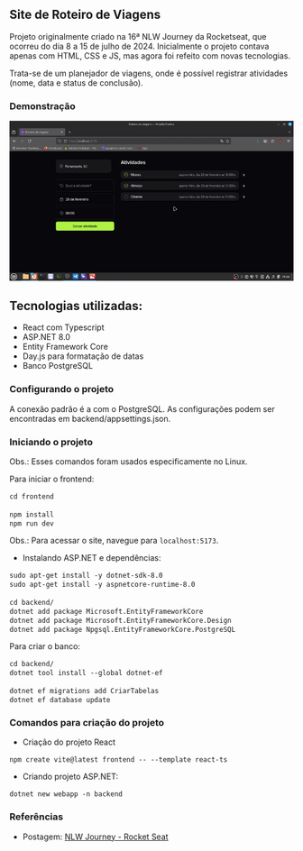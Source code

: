 ## Site de Roteiro de Viagens
Projeto originalmente criado na 16ª NLW Journey da Rocketseat, que ocorreu do dia 8 a 15 de julho de 2024. Inicialmente o projeto contava apenas com HTML, CSS e JS, mas agora foi refeito com novas tecnologias.

Trata-se de um planejador de viagens, onde é possível registrar atividades (nome, data e status de conclusão).

### Demonstração
![Demo](docs/demonstracao.gif)

## Tecnologias utilizadas:
- React com Typescript
- ASP.NET 8.0
- Entity Framework Core
- Day.js para formatação de datas
- Banco PostgreSQL

### Configurando o projeto
A conexão padrão é a com o PostgreSQL. As configurações podem ser encontradas em backend/appsettings.json.

### Iniciando o projeto

Obs.: Esses comandos foram usados especificamente no Linux.

Para iniciar o frontend:
```
cd frontend

npm install
npm run dev
```

Obs.: Para acessar o site, navegue para ```localhost:5173```.

- Instalando ASP.NET e dependências:
```
sudo apt-get install -y dotnet-sdk-8.0
sudo apt-get install -y aspnetcore-runtime-8.0

cd backend/
dotnet add package Microsoft.EntityFrameworkCore
dotnet add package Microsoft.EntityFrameworkCore.Design
dotnet add package Npgsql.EntityFrameworkCore.PostgreSQL
```

Para criar o banco:
```
cd backend/
dotnet tool install --global dotnet-ef

dotnet ef migrations add CriarTabelas
dotnet ef database update
```

### Comandos para criação do projeto

- Criação do projeto React
```
npm create vite@latest frontend -- --template react-ts
```

- Criando projeto ASP.NET:
```
dotnet new webapp -n backend
```

### Referências
- Postagem: [NLW Journey - Rocket Seat](https://www.rocketseat.com.br/blog/artigos/post/por-que-nlw-e-especial)
